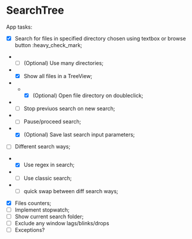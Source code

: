 # SearchTree
App tasks: 
- [x] Search for files in specified directory chosen using textbox or browse button :heavy_check_mark; 
- - [ ] \(Optional) Use many directories;
- - [x] Show all files in a TreeView;
- - - [x] \(Optional) Open file directory on doubleclick;
- - [ ] Stop previuos search on new search; 
- - [ ] Pause/proceed search;
- - [x] \(Optional) Save last search input parameters;
- [ ] Different search ways; 
- - [x] Use regex in search; 
- - [ ] Use classic search; 
- - [ ] quick swap between diff search ways; 
- [x] Files counters; 
- [ ] Implement stopwatch; 
- [ ] Show current search folder;
- [ ] Exclude any window lags/blinks/drops
- [ ] Exceptions?
